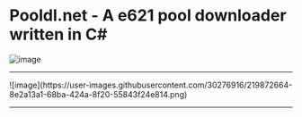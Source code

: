 # Pooldl.net - A e621 pool downloader written in C#
![image](https://user-images.githubusercontent.com/30276916/219872556-baf16d71-fe46-41f7-95c6-288cc50d325a.png)
<hr>
![image](https://user-images.githubusercontent.com/30276916/219872664-8e2a13a1-68ba-424a-8f20-55843f24e814.png)
<hr>
